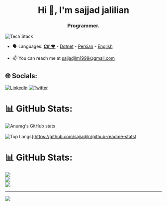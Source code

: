 
<h1 align="center">Hi 👋, I'm sajjad jalilian</h1>
<h3 align="center">Programmer.</h3>

<p align="left"><img src="https://skillicons.dev/icons?i=cs,postgres,git,github,html,css,javascript,dotnet,androidstudio&perline=16" alt="Tech Stack" /> </p>

- 🗣 Languages: [**C#** ❤️](https://learn.microsoft.com/en-us/dotnet/csharp/) - [Dotnet](https://dotnet.microsoft.com/en-us/) - [Persian](https://en.wikipedia.org/wiki/Persian_language) - [English](https://en.wikipedia.org/wiki/English_language)

- 📫 You can reach me at sajjadjlm1999@gmail.com
## 🌐 Socials:
[![LinkedIn](https://skillicons.dev/icons?i=linkedin)](https://www.linkedin.com/in/sajjad-jalilyan-50921b239/)
[![Twitter](https://skillicons.dev/icons?i=twitter)](https://twitter.com/SajjadJln)

# 📊 GitHub Stats:
![Anurag's GitHub stats](https://github-readme-stats.vercel.app/api?username=sajjadjln&show_icons=true&theme=transparent)
<br>
<br>
![Top Langs](https://github-readme-stats.vercel.app/api/top-langs/?username=sajjadjln)](https://github.com/sajjadjln/github-readme-stats)


# 📊 GitHub Stats:
![](https://github-readme-stats.vercel.app/api?username=sajjadjln&theme=radical&hide_border=false&include_all_commits=false&count_private=false)<br/>
![](https://github-readme-streak-stats.herokuapp.com/?user=sajjadjln&theme=radical&hide_border=false)<br/>
![](https://github-readme-stats.vercel.app/api/top-langs/?username=sajjadjln&theme=radical&hide_border=false&include_all_commits=false&count_private=false&layout=compact)

---
[![](https://visitcount.itsvg.in/api?id=sajjadjln&icon=0&color=0)](https://visitcount.itsvg.in)

<!-- Proudly created with GPRM ( https://gprm.itsvg.in ) -->
